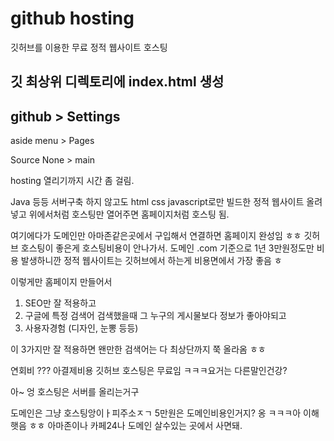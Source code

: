 # github hosting
깃허브를 이용한 무료 정적 웹사이트 호스팅

## 깃 최상위 디렉토리에 index.html 생성

## github > Settings
aside menu > Pages

Source None > main

hosting 열리기까지 시간 좀 걸림.


Java 등등 서버구축 하지 않고도
html css javascript로만 빌드한 정적 웹사이트 올려넣고
위에서처럼 호스팅만 열어주면  홈페이지처럼 호스팅 됨.

여기에다가 도메인만  아마존같은곳에서 구입해서 연결하면 홈페이지 완성임 ㅎㅎ
깃허브 호스팅이 좋은게  호스팅비용이 안나가서.  도메인 .com 기준으로 1년 3만원정도만 비용 발생하니깐
정적 웹사이트는 깃허브에서 하는게 비용면에서 가장 좋음 ㅎ


이렇게만 홈페이지 만들어서
1. SEO만 잘 적용하고
2. 구글에 특정 검색어 검색했을때 그 누구의 게시물보다 정보가 좋아야되고
3. 사용자경험 (디자인, 눈뽕 등등)

이 3가지만 잘 적용하면
왠만한 검색어는 다 최상단까지 쭉 올라옴 ㅎㅎ


연회비 ???
아결제비용  깃허브 호스팅은 무료임 ㅋㅋㅋ요거는 다른말인건강?


아~
엉 호스팅은 서버를 올리는거구

도메인은  그냥 호스팅앙이ㅏ피주소ㅈㄱ 5만원은 도메인비용인거지? 옹 ㅋㅋㅋ아 이해햇음 ㅎㅎ
아마존이나 카페24나  도메인 살수있는 곳에서 사면돼.


